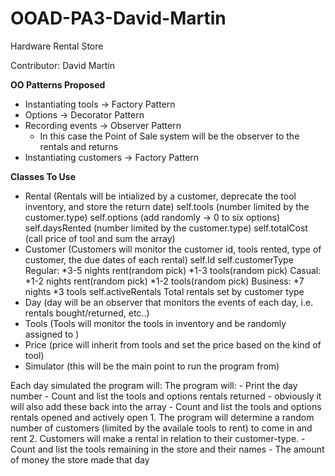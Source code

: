 # OOAD-PA3-David-Martin
Hardware Rental Store

Contributor: David Martin

**OO Patterns Proposed**
 - Instantiating tools -> Factory Pattern
 - Options -> Decorator Pattern
 - Recording events -> Observer Pattern
    - In this case the Point of Sale system will be the observer to the rentals and returns
 - Instantiating customers -> Factory Pattern


**Classes To Use**
- Rental (Rentals will be intialized by a customer, deprecate the tool inventory, and store the return date)
    self.tools (number limited by the customer.type)
    self.options (add randomly -> 0 to six options)
    self.daysRented (number limited by the customer.type)
    self.totalCost (call price of tool and sum the array)
- Customer (Customers will monitor the customer id, tools rented, type of customer, the due dates of each rental)
    self.Id
    self.customerType
        Regular: *3-5 nights rent(random pick)  *1-3 tools(random pick)
        Casual: *1-2 nights rent(random pick)   *1-2 tools(random pick)
        Business: *7 nights *3 tools
    self.activeRentals
        Total rentals set by customer type
- Day (day will be an observer that monitors the events of each day, i.e. rentals bought/returned, etc..)
- Tools (Tools will monitor the tools in inventory and be randomly assigned to )
- Price (price will inherit from tools and set the price based on the kind of tool)
- Simulator (this will be the main point to run the program from)


Each day simulated the program will:
        The program will:
        - Print the day number
        - Count and list the tools and options rentals returned
            - obviously it will also add these back into the array
        - Count and list the tools and options rentals opened and actively open
            1. The program will determine a random number of customers (limited by the availale tools to rent) to come in and rent
            2. Customers will make a rental in relation to their customer-type.
        - Count and list the tools remaining in the store and their names
        - The amount of money the store made that day
